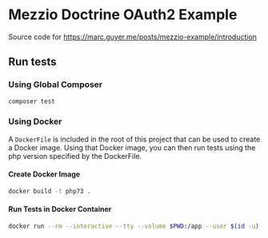 # Mezzio Doctrine OAuth2 Example

Source code for https://marc.guyer.me/posts/mezzio-example/introduction

## Run tests

### Using Global Composer

```sh
composer test
```

### Using Docker

A `DockerFile` is included in the root of this project that can be used to create a Docker image. Using that Docker image, you can then run tests using the php version specified by the DockerFile.

#### Create Docker Image

```sh
docker build -t php73 .
```

#### Run Tests in Docker Container

```sh
docker run --rm --interactive --tty --volume $PWD:/app --user $(id -u):$(id -g) php73 composer test
```
